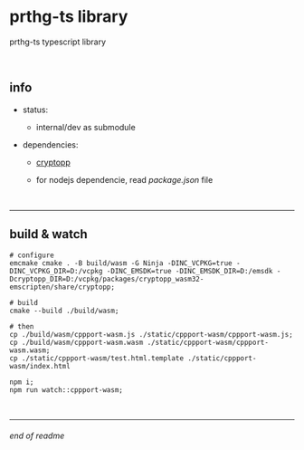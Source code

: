 # prthg-ts library

prthg-ts typescript library 

<br>

## info

- status:
    - internal/dev as submodule

- dependencies:
    - [cryptopp](https://github.com/weidai11/cryptopp)

    - for nodejs dependencie, read _*package.json*_ file

<br>

---

## build & watch

```
# configure
emcmake cmake . -B build/wasm -G Ninja -DINC_VCPKG=true -DINC_VCPKG_DIR=D:/vcpkg -DINC_EMSDK=true -DINC_EMSDK_DIR=D:/emsdk -Dcryptopp_DIR=D:/vcpkg/packages/cryptopp_wasm32-emscripten/share/cryptopp;

# build
cmake --build ./build/wasm;

# then
cp ./build/wasm/cppport-wasm.js ./static/cppport-wasm/cppport-wasm.js;
cp ./build/wasm/cppport-wasm.wasm ./static/cppport-wasm/cppport-wasm.wasm;
cp ./static/cppport-wasm/test.html.template ./static/cppport-wasm/index.html

npm i;
npm run watch::cppport-wasm;
```

<br>

---

###### end of readme